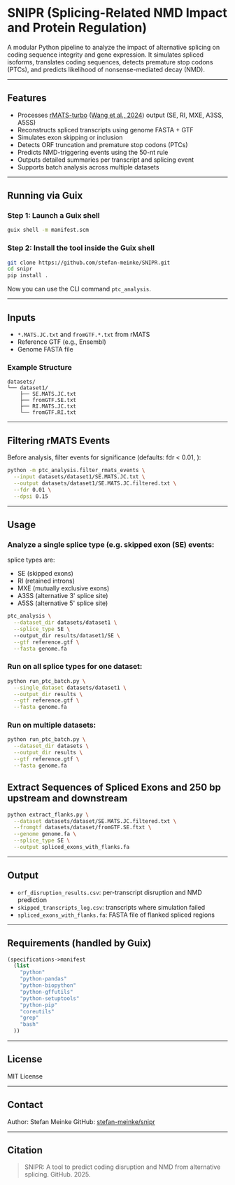 
# SNIPR (Splicing-Related NMD Impact and Protein Regulation)

A modular Python pipeline to analyze the impact of alternative splicing on coding sequence integrity and gene expression. It simulates spliced isoforms, translates coding sequences, detects premature stop codons (PTCs), and predicts likelihood of nonsense-mediated decay (NMD).

---

## Features

- Processes [rMATS-turbo](https://github.com/Xinglab/rmats-turbo) ([Wang et al., 2024](https://www.nature.com/articles/s41596-023-00944-2)) output (SE, RI, MXE, A3SS, A5SS)
- Reconstructs spliced transcripts using genome FASTA + GTF
- Simulates exon skipping or inclusion
- Detects ORF truncation and premature stop codons (PTCs)
- Predicts NMD-triggering events using the 50-nt rule
- Outputs detailed summaries per transcript and splicing event
- Supports batch analysis across multiple datasets

---

## Running via Guix

### Step 1: Launch a Guix shell

```bash
guix shell -m manifest.scm
```

### Step 2: Install the tool inside the Guix shell

```bash
git clone https://github.com/stefan-meinke/SNIPR.git
cd snipr
pip install .
```

Now you can use the CLI command `ptc_analysis`.

---

## Inputs

- `*.MATS.JC.txt` and `fromGTF.*.txt` from rMATS
- Reference GTF (e.g., Ensembl)
- Genome FASTA file

### Example Structure

```
datasets/
└── dataset1/
    ├── SE.MATS.JC.txt
    ├── fromGTF.SE.txt
    ├── RI.MATS.JC.txt
    └── fromGTF.RI.txt
```

---

## Filtering rMATS Events

Before analysis, filter events for significance (defaults: fdr < 0.01, ):

```bash
python -m ptc_analysis.filter_rmats_events \
  --input datasets/dataset1/SE.MATS.JC.txt \
  --output datasets/dataset1/SE.MATS.JC.filtered.txt \
  --fdr 0.01 \
  --dpsi 0.15
```

---

## Usage

### Analyze a single splice type (e.g. skipped exon (SE) events:

splice types are:
- SE (skipped exons)
- RI (retained introns)
- MXE (mutually exclusive exons)
- A3SS (alternative 3' splice site)
- A5SS (alternative 5' splice site)

```bash
ptc_analysis \
  --dataset_dir datasets/dataset1 \
  --splice_type SE \ 
  --output_dir results/dataset1/SE \
  --gtf reference.gtf \
  --fasta genome.fa
```

### Run on all splice types for one dataset:

```bash
python run_ptc_batch.py \
  --single_dataset datasets/dataset1 \
  --output_dir results \
  --gtf reference.gtf \
  --fasta genome.fa
```

### Run on multiple datasets:

```bash
python run_ptc_batch.py \
  --dataset_dir datasets \
  --output_dir results \
  --gtf reference.gtf \
  --fasta genome.fa
```

## Extract Sequences of Spliced Exons and 250 bp upstream and downstream

```bash
python extract_flanks.py \
  --dataset datasets/dataset/SE.MATS.JC.filtered.txt \
  --fromgtf datasets/dataset/fromGTF.SE.ftxt \
  --genome genome.fa \
  --splice_type SE \
  --output spliced_exons_with_flanks.fa
```

---

## Output

- `orf_disruption_results.csv`: per-transcript disruption and NMD prediction
- `skipped_transcripts_log.csv`: transcripts where simulation failed
- `spliced_exons_with_flanks.fa`:
FASTA file of flanked spliced regions

---

## Requirements (handled by Guix)

```scheme
(specifications->manifest
  (list
    "python"
    "python-pandas"
    "python-biopython"
    "python-gffutils"
    "python-setuptools"
    "python-pip"
    "coreutils"
    "grep"
    "bash"
  ))
```

---

## License

MIT License

---

## Contact

Author: Stefan Meinke 
GitHub: [stefan-meinke/snipr](https://github.com/stefan-meinke/SNIPR.git)

---

## Citation

> SNIPR: A tool to predict coding disruption and NMD from alternative splicing. GitHub. 2025.
